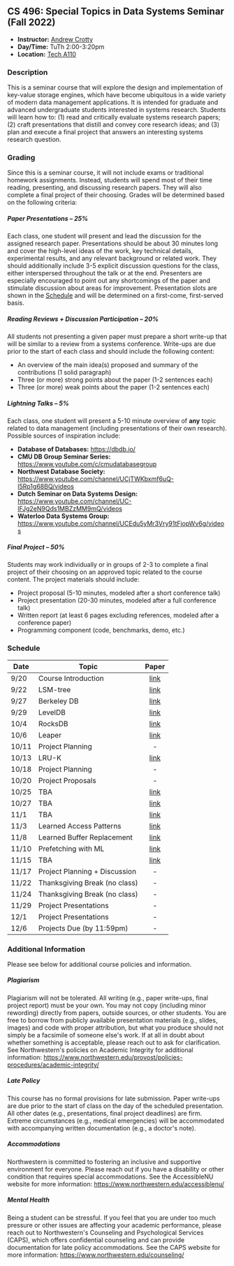 ## CS 496: Special Topics in Data Systems Seminar (Fall 2022)
* **Instructor:** [Andrew Crotty](https://cs.brown.edu/people/acrotty/)
* **Day/Time:** TuTh 2:00-3:20pm
* **Location:** [Tech A110](https://www.northwestern.edu/fm/campus/classroom-catalog/tech-a110.html)

### Description
This is a seminar course that will explore the design and implementation of
key-value storage engines, which have become ubiquitous in a wide variety of
modern data management applications. It is intended for graduate and advanced
undergraduate students interested in systems research. Students will learn how
to: (1) read and critically evaluate systems research papers; (2) craft
presentations that distill and convey core research ideas; and (3) plan and
execute a final project that answers an interesting systems research question.

### Grading
Since this is a seminar course, it will not include exams or traditional
homework assignments. Instead, students will spend most of their time reading,
presenting, and discussing research papers. They will also complete a final
project of their choosing. Grades will be determined based on the following
criteria:

##### Paper Presentations – 25%
Each class, one student will present and lead the discussion for the
assigned research paper. Presentations should be about 30 minutes long and cover
the high-level ideas of the work, key technical details, experimental results,
and any relevant background or related work. They should additionally include
3-5 explicit discussion questions for the class, either interspersed throughout
the talk or at the end. Presenters are especially encouraged to point out any
shortcomings of the paper and stimulate discussion about areas for improvement.
Presentation slots are shown in the [Schedule](#schedule) and will be determined
on a first-come, first-served basis.

##### Reading Reviews + Discussion Participation – 20%
All students not presenting a given paper must prepare a short write-up that
will be similar to a review from a systems conference. Write-ups are due prior
to the start of each class and should include the following content:

* An overview of the main idea(s) proposed and summary of the contributions (1 solid paragraph)
* Three (or more) strong points about the paper (1-2 sentences each)
* Three (or more) weak points about the paper (1-2 sentences each)

##### Lightning Talks – 5%
Each class, one student will present a 5-10 minute overview of **any** topic
related to data management (including presentations of their own research).
Possible sources of inspiration include:

* **Database of Databases:** https://dbdb.io/
* **CMU DB Group Seminar Series:** https://www.youtube.com/c/cmudatabasegroup
* **Northwest Database Society:** https://www.youtube.com/channel/UCjTWKbxmf6uQ-l5Rp1g68BQ/videos
* **Dutch Seminar on Data Systems Design:** https://www.youtube.com/channel/UC-lFJg2eN9Qds1MBZzMM9mQ/videos
* **Waterloo Data Systems Group:** https://www.youtube.com/channel/UCEdu5yMr3Vry91tFjopWv6g/videos

##### Final Project – 50%
Students may work individually or in groups of 2-3 to complete a final project
of their choosing on an approved topic related to the course content. The
project materials should include:

* Project proposal (5-10 minutes, modeled after a short conference talk)
* Project presentation (20-30 minutes, modeled after a full conference talk)
* Written report (at least 6 pages excluding references, modeled after a conference paper)
* Programming component (code, benchmarks, demo, etc.)

### Schedule
| Date  | Topic                         | Paper                              |
| ----- | ----------------------------- | :--------------------------------: |
| 9/20  | Course Introduction           | [link](papers/cs496_f22_09-20.pdf) |
| 9/22  | LSM-tree                      | [link](papers/cs496_f22_09-22.pdf) |
| 9/27  | Berkeley DB                   | [link](papers/cs496_f22_09-27.pdf) |
| 9/29  | LevelDB                       | [link](papers/cs496_f22_09-29.pdf) |
| 10/4  | RocksDB                       | [link](papers/cs496_f22_10-04.pdf) |
| 10/6  | Leaper                        | [link](papers/cs496_f22_10-06.pdf) |
| 10/11 | Project Planning              | -                                  |
| 10/13 | LRU-K                         | [link](papers/cs496_f22_10-13.pdf) |
| 10/18 | Project Planning              | -                                  |
| 10/20 | Project Proposals             | -                                  |
| 10/25 | TBA                           | [link](papers/cs496_f22_10-25.pdf) |
| 10/27 | TBA                           | [link](papers/cs496_f22_10-27.pdf) |
| 11/1  | TBA                           | [link](papers/cs496_f22_11-01.pdf) |
| 11/3  | Learned Access Patterns       | [link](papers/cs496_f22_11-03.pdf) |
| 11/8  | Learned Buffer Replacement    | [link](papers/cs496_f22_11-08.pdf) |
| 11/10 | Prefetching with ML           | [link](papers/cs496_f22_11-10.pdf) |
| 11/15 | TBA                           | [link](papers/cs496_f22_11-15.pdf) |
| 11/17 | Project Planning + Discussion | -                                  |
| 11/22 | Thanksgiving Break (no class) | -                                  |
| 11/24 | Thanksgiving Break (no class) | -                                  |
| 11/29 | Project Presentations         | -                                  |
| 12/1  | Project Presentations         | -                                  |
| 12/6  | Projects Due (by 11:59pm)     | -                                  |

### Additional Information
Please see below for additional course policies and information.

##### Plagiarism
Plagiarism will not be tolerated. All writing (e.g., paper write-ups, final
project report) must be your own. You may not copy (including minor rewording)
directly from papers, outside sources, or other students. You are free to borrow
from publicly available presentation materials (e.g., slides, images) and code
with proper attribution, but what you produce should not simply be a facsimile
of someone else's work. If at all in doubt about whether something is
acceptable, please reach out to ask for clarification. See Northwestern's
policies on Academic Integrity for additional information:
https://www.northwestern.edu/provost/policies-procedures/academic-integrity/

##### Late Policy
This course has no formal provisions for late submission. Paper write-ups are
due prior to the start of class on the day of the scheduled presentation. All
other dates (e.g., presentations, final project deadlines) are firm. Extreme
circumstances (e.g., medical emergencies) will be accommodated with accompanying
written documentation (e.g., a doctor's note).

##### Accommodations
Northwestern is committed to fostering an inclusive and supportive environment
for everyone. Please reach out if you have a disability or other condition that
requires special accommodations. See the AccessibleNU website for more
information: https://www.northwestern.edu/accessiblenu/

##### Mental Health
Being a student can be stressful. If you feel that you are under too much
pressure or other issues are affecting your academic performance, please reach
out to Northwestern's Counseling and Psychological Services (CAPS), which offers
confidential counseling and can provide documentation for late policy
accommodations. See the CAPS website for more information:
https://www.northwestern.edu/counseling/
